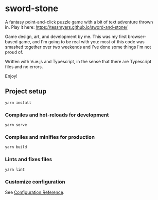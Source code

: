# sword-stone

A fantasy point-and-click puzzle game with a bit of text adventure thrown in. 
Play it here: https://tessmyers.github.io/sword-and-stone/

Game design, art, and development by me. This was my first browser-based game, and I'm going to be real with you: most of this code was smashed together over two weekends and I've done some things I'm not proud of.

Written with Vue.js and Typescript, in the sense that there are Typescript files and no errors. 

Enjoy!


## Project setup
```
yarn install
```

### Compiles and hot-reloads for development
```
yarn serve
```

### Compiles and minifies for production
```
yarn build
```

### Lints and fixes files
```
yarn lint
```

### Customize configuration
See [Configuration Reference](https://cli.vuejs.org/config/).
